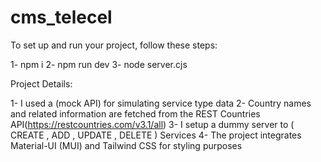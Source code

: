 # cms_telecel

To set up and run your project, follow these steps:

1- npm i
2- npm run dev 
3- node server.cjs


Project Details:

1- I used a (mock API) for simulating service type data
2- Country names and related information are fetched from the REST Countries API(https://restcountries.com/v3.1/all)
3- I setup a dummy server to ( CREATE , ADD  , UPDATE , DELETE ) Services
4- The project integrates Material-UI (MUI) and Tailwind CSS for styling purposes 


